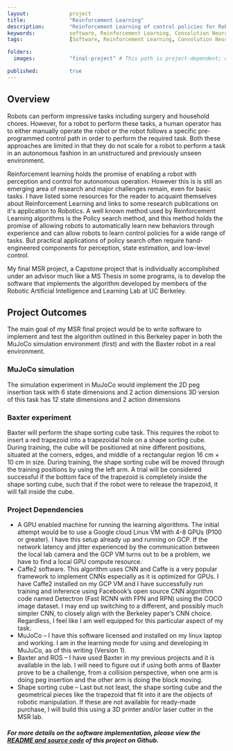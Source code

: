 ```yaml
---
layout:             project
title:              "Reinforcement Learning"
description:        "Reinforcement Learning of control policies for Robotic manipulation and grasping"
keywords:           software, Reinforcement Learning, Convolution Neural Networks, CNN, Deep Learning, Q Learning, OpenAI, Gym, MuJoCo, Baxter, Object recognition, Grasping, Manipulation, ROS, Robotics, Optimal Control, Python
tags:               [Software, Reinforcement Learning, Convolution Neural Networks, CNN, Deep Learning, Q Learning, OpenAI, Gym, MuJoCo, Baxter, Object recognition, Grasping, Manipulation, ROS, Robotics, Optimal Control, Python]

folders:
  images:           "final-project" # This path is project-dependent; don't forget to change it!

published:          true
---
```


## Overview
Robots can perform impressive tasks including surgery and household chores.  However, for a robot to perform these tasks, a human operator has to either manually operate the robot or the robot follows a specific pre-programmed control path in order to perform the required task. Both these approaches are limited in that they do not scale for a robot to perform a task in an autonomous fashion in an unstructured and previously unseen environment. 

Reinforcement learning holds the promise of enabling a robot with perception and control for autonomous operation. However this is is still an emerging area of research and major challenges remain, even for basic tasks. I have listed some resources for the reader to acquaint themselves about Reinforcement Learning and links to some research publications on it's application to Robotics. 
A well known method used by Reinforcement Learning algorithms is the Policy search method, and this method holds the promise of allowing robots to automatically learn new behaviors through experience and can allow robots to learn control policies for a wide range of tasks. But practical applications of policy search often require hand-engineered components for perception, state estimation, and low-level control.

My final MSR project, a Capstone project that is individually accomplished under an advisor much like a MS Thesis in some programs, is to develop the software that implements the algorithm developed by members of the Robotic Artificial Intelligence and Learning Lab at UC Berkeley.



## Project Outcomes
The main goal of my MSR final project would be to write software to implement and test the algorithm outlined in this Berkeley paper in both the MuJoCo simulation environment (first) and  with the Baxter robot in a real environment. 
### MuJoCo simulation
The simulation experiment in MuJoCo would implement the 
2D peg insertion task with 6 state dimensions and 2 action dimensions
3D version of this task has 12 state dimensions and 2 action dimensions

### Baxter experiment
Baxter will perform the shape sorting cube task. This requires the robot to insert a red trapezoid into a trapezoidal hole on a shape sorting cube. During training, the cube will be positioned at nine different positions, situated at the corners, edges, and middle of a rectangular region 16 cm × 10 cm in size. During training, the shape sorting cube will be moved through the training positions by using the left arm. A trial will be considered successful if the bottom face of the trapezoid is completely inside the shape sorting cube, such that if the robot were to release the trapezoid, it will fall inside the cube.

### Project Dependencies
- A GPU enabled machine for running the learning algorithms. The initial attempt would be to use a Google cloud Linux VM with 4-8 GPUs (P100  or greater). I have this setup already up and running on GCP. If the network latency and jitter experienced by the communication between the local lab camera and the GCP VM turns out to be a problem, we have to find a local GPU compute resource. 
- Caffe2 software. This algorithm uses CNN and Caffe is a very popular framework to implement CNNs especially as it is optimized for GPUs. I have Caffe2 installed on my GCP VM and I have successfully run training and inference using Facebook’s open source CNN algorithm code named Detectron (Fast RCNN with FPN and RPN) using the COCO image dataset. I may end up switching to a different, and possibly much simpler CNN, to closely align with the Berkeley paper’s CNN choice. Regardless, I feel like I am well equipped for this particular aspect of my task.
- MuJoCo – I have this software licensed and installed on my linux laptop and working. I am in the learning mode for using and developing in MuJuCo, as of this writing (Version 1).
- Baxter and ROS – I have used Baxter in my previous projects and it is available in the lab. I will need to figure out if using both arms of Baxter prove to be a challenge, from a collision perspective, when one arm is doing peg insertion and the other arm is doing the block moving.
- Shape sorting cube – Last but not least, the shape sorting cube and the geometrical pieces like the trapezoid that fit into it are the objects of robotic manipulation. If these are not available for ready-made purchase, I will build this using a 3D printer and/or laser cutter in the MSR lab. 



##### For more details on the software implementation, please view the [README and source code](https://github.com/srikanth-kilaru/final_proj) of this project on Github.
